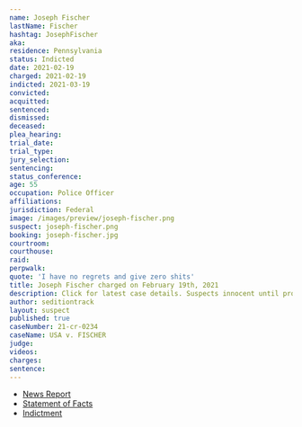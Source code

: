 ```yaml
---
name: Joseph Fischer
lastName: Fischer
hashtag: JosephFischer
aka:
residence: Pennsylvania
status: Indicted
date: 2021-02-19
charged: 2021-02-19
indicted: 2021-03-19
convicted: 
acquitted:
sentenced: 
dismissed: 
deceased:
plea_hearing:
trial_date:
trial_type:
jury_selection:
sentencing:
status_conference:
age: 55
occupation: Police Officer
affiliations:
jurisdiction: Federal
image: /images/preview/joseph-fischer.png
suspect: joseph-fischer.png
booking: joseph-fischer.jpg
courtroom:
courthouse:
raid:
perpwalk:
quote: 'I have no regrets and give zero shits'
title: Joseph Fischer charged on February 19th, 2021
description: Click for latest case details. Suspects innocent until proven guilty.
author: seditiontrack
layout: suspect
published: true
caseNumber: 21-cr-0234
caseName: USA v. FISCHER
judge:
videos:
charges:
sentence:
---
```

- [News Report](https://www.washingtonpost.com/nation/2021/02/21/officer-joseph-fischer-charged-capitol-riots/)
- [Statement of Facts](https://www.justice.gov/usao-dc/case-multi-defendant/file/1369301/download)
- [Indictment](https://www.justice.gov/usao-dc/case-multi-defendant/file/1459331/download)
